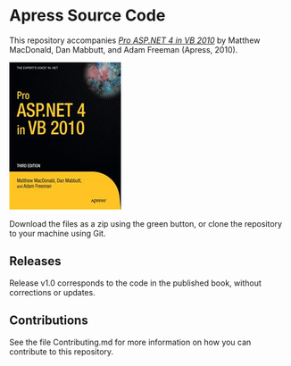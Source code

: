 # Apress Source Code

This repository accompanies [*Pro ASP.NET 4 in VB 2010*](http://www.apress.com/9781430225119) by Matthew MacDonald, Dan Mabbutt, and Adam Freeman (Apress, 2010).

![Cover image](9781430225119.jpg)

Download the files as a zip using the green button, or clone the repository to your machine using Git.

## Releases

Release v1.0 corresponds to the code in the published book, without corrections or updates.

## Contributions

See the file Contributing.md for more information on how you can contribute to this repository.
